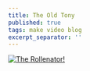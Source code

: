 ```yaml
---
title: The Old Tony
published: true
tags: make video blog
excerpt_separator: ''
---
```



[![The Rollenator!](https://img.youtube.com/vi/uNn6q0TXdDM/0.jpg)](https://www.youtube.com/watch?v=uNn6q0TXdDM)
